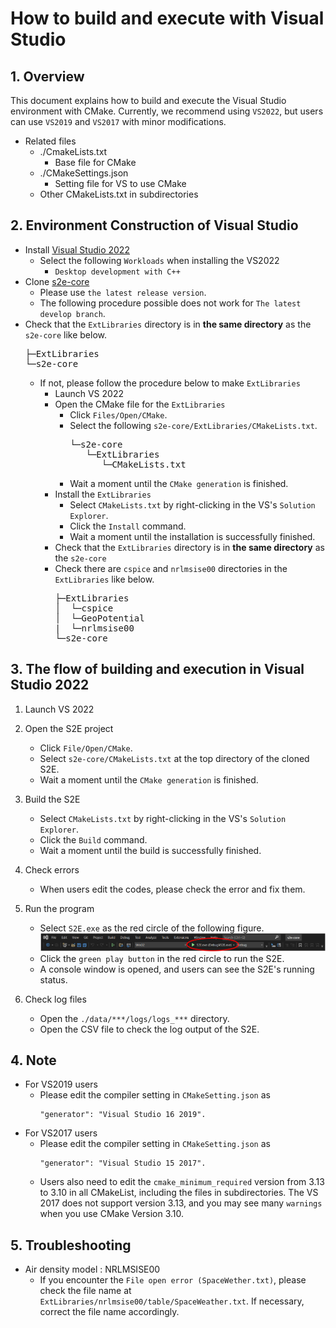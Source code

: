 # How to build and execute with Visual Studio

## 1.  Overview
This document explains how to build and execute the Visual Studio environment with CMake. Currently, we recommend using `VS2022`, but users can use `VS2019` and `VS2017` with minor modifications.

- Related files
  - ./CmakeLists.txt
    - Base file for CMake
  - ./CMakeSettings.json
    - Setting file for VS to use CMake
  - Other CMakeLists.txt in subdirectories

## 2. Environment Construction of Visual Studio
- Install [Visual Studio 2022](https://visualstudio.microsoft.com/vs/)
  - Select the following `Workloads` when installing the VS2022
    - `Desktop development with C++`
- Clone [s2e-core](https://github.com/ut-issl/s2e-core)
  - Please use `the latest release version`.
  - The following procedure possible does not work for `The latest develop branch`.
- Check that the `ExtLibraries` directory is in **the same directory** as the `s2e-core` like below.
  <pre>
  ├─ExtLibraries
  └─s2e-core
  </pre>
  - If not, please follow the procedure below to make `ExtLibraries`
    - Launch VS 2022
    - Open the CMake file for the `ExtLibraries`
      - Click `Files/Open/CMake`.
      - Select the following `s2e-core/ExtLibraries/CMakeLists.txt`.
        <pre>
        └─s2e-core
           └─ExtLibraries
              └─CMakeLists.txt
        </pre>
      - Wait a moment until the `CMake generation` is finished.
    - Install the `ExtLibraries`
      - Select `CMakeLists.txt` by right-clicking in the VS's `Solution Explorer`.
      - Click the `Install` command.
      - Wait a moment until the installation is successfully finished.
    - Check that the `ExtLibraries` directory is in **the same directory** as the `s2e-core`
    - Check there are `cspice` and `nrlmsise00` directories in the `ExtLibraries` like below.
      <pre>
      ├─ExtLibraries
      │  └─cspice
      │  └─GeoPotential
      |  └─nrlmsise00
      └─s2e-core
      </pre>

## 3. The flow of building and execution in Visual Studio 2022
1. Launch VS 2022

2. Open the S2E project
   - Click `File/Open/CMake`.
   - Select `s2e-core/CMakeLists.txt` at the top directory of the cloned S2E.
   - Wait a moment until the `CMake generation` is finished.

3. Build the S2E
   - Select `CMakeLists.txt` by right-clicking in the VS's `Solution Explorer`.
   - Click the `Build` command.
   - Wait a moment until the build is successfully finished.

4. Check errors
   - When users edit the codes, please check the error and fix them.

5. Run the program
   - Select `S2E.exe` as the red circle of the following figure.
     ![](./figs/CMake_run.png)
   - Click the `green play button` in the red circle to run the S2E.
   - A console window is opened, and users can see the S2E's running status.

6. Check log files
   - Open the `./data/***/logs/logs_***` directory.
   - Open the CSV file to check the log output of the S2E.

## 4. Note
- For VS2019 users
  - Please edit the compiler setting in `CMakeSetting.json` as 
    ```
    "generator": "Visual Studio 16 2019".
    ```
- For VS2017 users
  - Please edit the compiler setting in `CMakeSetting.json` as 
    ```
    "generator": "Visual Studio 15 2017".
    ```  
  - Users also need to edit the `cmake_minimum_required` version from 3.13 to 3.10 in all CMakeList, including the files in subdirectories. The VS 2017 does not support version 3.13, and you may see many `warnings` when you use CMake Version 3.10. 

## 5. Troubleshooting
- Air density model : NRLMSISE00
  - If you encounter the `File open error (SpaceWether.txt)`, please check the file name at `ExtLibraries/nrlmsise00/table/SpaceWeather.txt`. If necessary, correct the file name accordingly.